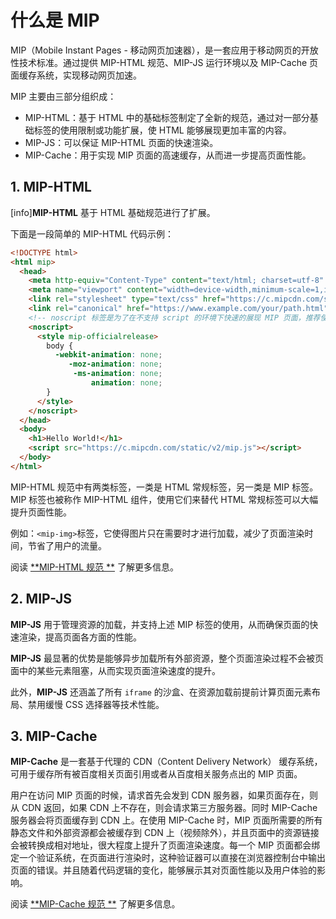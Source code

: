 # 什么是 MIP

MIP（Mobile Instant Pages - 移动网页加速器），是一套应用于移动网页的开放性技术标准。通过提供 MIP-HTML 规范、MIP-JS 运行环境以及 MIP-Cache 页面缓存系统，实现移动网页加速。

MIP 主要由三部分组织成：

- MIP-HTML：基于 HTML 中的基础标签制定了全新的规范，通过对一部分基础标签的使用限制或功能扩展，使 HTML 能够展现更加丰富的内容。
- MIP-JS：可以保证 MIP-HTML 页面的快速渲染。
- MIP-Cache：用于实现 MIP 页面的高速缓存，从而进一步提高页面性能。

## 1. MIP-HTML

[info]**MIP-HTML** 基于 HTML 基础规范进行了扩展。

下面是一段简单的 MIP-HTML 代码示例：

```html
<!DOCTYPE html>
<html mip>
  <head>
    <meta http-equiv="Content-Type" content="text/html; charset=utf-8" />
    <meta name="viewport" content="width=device-width,minimum-scale=1,initial-scale=1">
    <link rel="stylesheet" type="text/css" href="https://c.mipcdn.com/static/v2/mip.css">
    <link rel="canonical" href="https://www.example.com/your/path.html">
    <!-- noscript 标签是为了在不支持 script 的环境下快速的展现 MIP 页面，推荐使用 -->
    <noscript>
      <style mip-officialrelease>
        body {
          -webkit-animation: none;
             -moz-animation: none;
              -ms-animation: none;
                  animation: none;
        }
      </style>
    </noscript>
  </head>
  <body>
    <h1>Hello World!</h1>
    <script src="https://c.mipcdn.com/static/v2/mip.js"></script>
  </body>
</html>

```

MIP-HTML 规范中有两类标签，一类是 HTML 常规标签，另一类是 MIP 标签。MIP 标签也被称作 MIP-HTML 组件，使用它们来替代 HTML 常规标签可以大幅提升页面性能。

例如：`<mip-img>`标签，它使得图片只在需要时才进行加载，减少了页面渲染时间，节省了用户的流量。

阅读 [**MIP-HTML 规范 **](../mip-standard/mip-html.md) 了解更多信息。

## 2. MIP-JS

**MIP-JS** 用于管理资源的加载，并支持上述 MIP 标签的使用，从而确保页面的快速渲染，提高页面各方面的性能。

**MIP-JS** 最显著的优势是能够异步加载所有外部资源，整个页面渲染过程不会被页面中的某些元素阻塞，从而实现页面渲染速度的提升。

此外，**MIP-JS** 还涵盖了所有 `iframe` 的沙盒、在资源加载前提前计算页面元素布局、禁用缓慢 CSS 选择器等技术性能。

## 3. MIP-Cache

**MIP-Cache** 是一套基于代理的 CDN（Content Delivery Network） 缓存系统，可用于缓存所有被百度相关页面引用或者从百度相关服务点出的 MIP 页面。

用户在访问 MIP 页面的时候，请求首先会发到 CDN 服务器，如果页面存在，则从 CDN 返回，如果 CDN 上不存在，则会请求第三方服务器。同时 MIP-Cache 服务器会将页面缓存到 CDN 上。在使用 MIP-Cache 时，MIP 页面所需要的所有静态文件和外部资源都会被缓存到 CDN 上（视频除外），并且页面中的资源链接会被转换成相对地址，很大程度上提升了页面渲染速度。每一个 MIP 页面都会绑定一个验证系统，在页面进行渲染时，这种验证器可以直接在浏览器控制台中输出页面的错误。并且随着代码逻辑的变化，能够展示其对页面性能以及用户体验的影响。

阅读 [**MIP-Cache 规范 **](/doc/2-tech/3-mip-cache.html) 了解更多信息。
